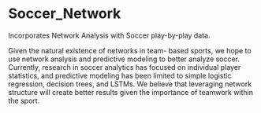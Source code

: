 # Soccer_Network

Incorporates Network Analysis with Soccer play-by-play data. 

Given the natural existence of networks in team- based sports, we hope to use network analysis and predictive modeling to better analyze soccer. Currently, research in soccer analytics has focused on individual player statistics, and predictive modeling has been limited to simple logistic regression, decision trees, and LSTMs. We believe that leveraging network structure will create better results given the importance of teamwork within the sport.
